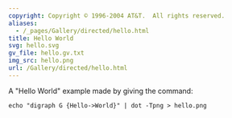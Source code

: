 ```yaml
---
copyright: Copyright © 1996-2004 AT&T.  All rights reserved.
aliases:
  - /_pages/Gallery/directed/hello.html
title: Hello World
svg: hello.svg
gv_file: hello.gv.txt
img_src: hello.png
url: /Gallery/directed/hello.html
---
```

A "Hello World" example made by giving the command:
```
echo "digraph G {Hello->World}" | dot -Tpng > hello.png
```
